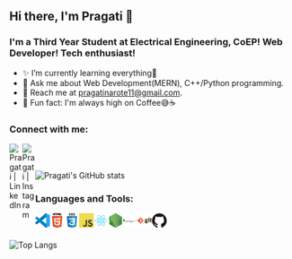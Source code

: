 ## Hi there, I'm Pragati 👋

### I'm a Third Year Student at Electrical Engineering, CoEP! Web Developer! Tech enthusiast! 
- ✨ I’m currently learning everything🤣
- 📌 Ask me about Web Development(MERN), C++/Python programming.
- 📩 Reach me at pragatinarote11@gmail.com.
- 🤗 Fun fact: I'm always high on Coffee😅☕ 

### Connect with me:
[<img align="left" alt="Pragati | LinkedIn" width="23px" src="https://cdn.jsdelivr.net/npm/simple-icons@v3/icons/linkedin.svg" />](https://www.linkedin.com/in/pragatinarote/)
[<img align="left" alt="Pragati | Instagram" width="23px" src="https://cdn.jsdelivr.net/npm/simple-icons@v3/icons/instagram.svg" />](https://www.instagram.com/pragati_a_narote/)
<br />
<br/>

![Pragati's GitHub stats](https://github-readme-stats.vercel.app/api?username=Pragati1109&show_icons=true&theme=dark&count_private=true)


### Languages and Tools:
<img align="left" alt="Visual Studio Code" width="26px" src="https://raw.githubusercontent.com/github/explore/80688e429a7d4ef2fca1e82350fe8e3517d3494d/topics/visual-studio-code/visual-studio-code.png" />
<img align="left" alt="HTML5" width="26px" src="https://raw.githubusercontent.com/github/explore/80688e429a7d4ef2fca1e82350fe8e3517d3494d/topics/html/html.png" />
<img align="left" alt="CSS3" width="26px" src="https://raw.githubusercontent.com/github/explore/80688e429a7d4ef2fca1e82350fe8e3517d3494d/topics/css/css.png" />
<img align="left" alt="JavaScript" width="26px" src="https://raw.githubusercontent.com/github/explore/80688e429a7d4ef2fca1e82350fe8e3517d3494d/topics/javascript/javascript.png" />
<img align="left" alt="React" width="26px" src="https://raw.githubusercontent.com/github/explore/80688e429a7d4ef2fca1e82350fe8e3517d3494d/topics/react/react.png" />
<img align="left" alt="Node.js" width="26px" src="https://raw.githubusercontent.com/github/explore/80688e429a7d4ef2fca1e82350fe8e3517d3494d/topics/nodejs/nodejs.png" />
<img align="left" alt="MongoDB" width="26px" src="https://raw.githubusercontent.com/github/explore/80688e429a7d4ef2fca1e82350fe8e3517d3494d/topics/mongodb/mongodb.png" />
<img align="left" alt="Git" width="26px" src="https://raw.githubusercontent.com/github/explore/80688e429a7d4ef2fca1e82350fe8e3517d3494d/topics/git/git.png" />
<img align="left" alt="GitHub" width="26px" src="https://raw.githubusercontent.com/github/explore/78df643247d429f6cc873026c0622819ad797942/topics/github/github.png" />

<br/>
<br/>

![Top Langs](https://github-readme-stats.vercel.app/api/top-langs/?username=Pragati1109&layout=compact)



